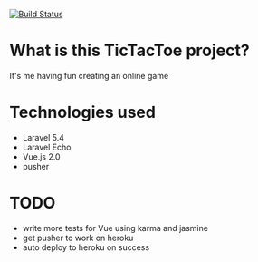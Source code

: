 [![Build Status](https://travis-ci.org/JoolsMcFly/tictactoe.svg?branch=master)](https://travis-ci.org/JoolsMcFly/tictactoe)

# What is this TicTacToe project?
It's me having fun creating an online game

# Technologies used
- Laravel 5.4
- Laravel Echo
- Vue.js 2.0
- pusher

# TODO
- write more tests for Vue using karma and jasmine
- get pusher to work on heroku
- auto deploy to heroku on success